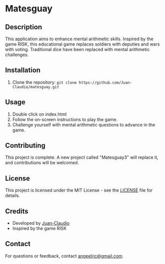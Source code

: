 # Matesguay

## Description
This application aims to enhance mental arithmetic skills.
Inspired by the game RISK, this educational game replaces soldiers with deputies and wars with voting.
Traditional dice have been replaced with mental arithmetic challenges.

## Installation
1. Clone the repository: `git clone https://github.com/Juan-Claudio/matesguay.git`

## Usage
1. Double click on index.html
2. Follow the on-screen instructions to play the game.
3. Challenge yourself with mental arithmetic questions to advance in the game.

## Contributing
This project is complete. A new project called "Matesguay3" will replace it, and contributions will be welcomed.

## License
This project is licensed under the MIT License - see the [LICENSE](LICENSE) file for details.

## Credits
- Developed by [Juan-Claudio](https://github.com/Juan-Claudio)
- Inspired by the game RISK

## Contact
For questions or feedback, contact [angeelric@gmail.com](mailto:angeelric@gmail.com).
